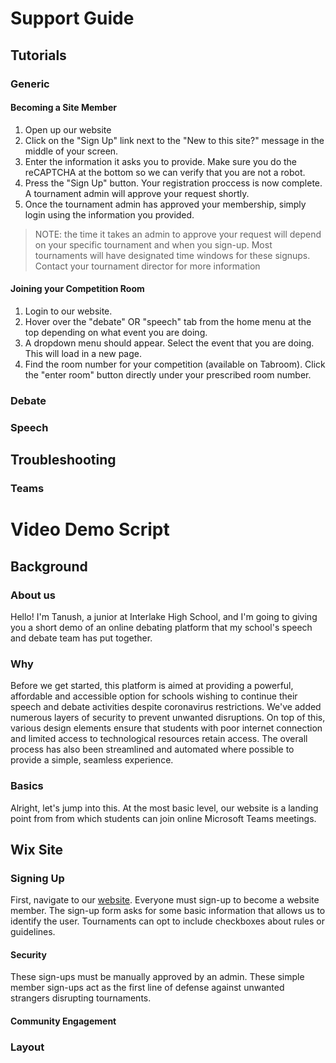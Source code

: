 # Support Guide

## Tutorials

### Generic

#### Becoming a Site Member

1. Open up our website
2. Click on the "Sign Up" link next to the "New to this site?" message in the middle of your screen.
3. Enter the information it asks you to provide. Make sure you do the reCAPTCHA at the bottom so we can verify that you are not a robot.
4. Press the "Sign Up" button. Your registration proccess is now complete.  A tournament admin will approve your request shortly. 
5. Once the tournament admin has approved your membership, simply login using the information you provided.
> NOTE: the time it takes an admin to approve your request will depend on your specific tournament and when you sign-up. Most tournaments will have designated time windows for these signups. Contact your tournament director for more information

#### Joining your Competition Room
1. Login to our website.
2. Hover over  the "debate" OR "speech" tab from the home menu at the top depending on what event you are doing.
3. A dropdown menu should appear. Select the event that you are doing. This will load in a new page.
4. Find the room number for your competition (available on Tabroom). Click the "enter room" button directly under your prescribed room number.

### Debate

### Speech

## Troubleshooting

### Teams





















# Video Demo Script



## Background

### About us

Hello! I'm Tanush, a junior at Interlake High School, and I'm going to giving you a short demo of an online debating platform that my school's speech and debate team has put together.

### Why 

Before we get started, this platform is aimed at providing a powerful, affordable and accessible option for schools wishing to continue their speech and debate activities despite coronavirus restrictions. We've added numerous layers of security to prevent unwanted disruptions. On top of this, various design elements ensure that students with poor internet connection and limited access to technological resources retain access. The overall process has also been streamlined and automated where possible to provide a simple, seamless experience.

### Basics

Alright, let's jump into this. At the most basic level, our website is a landing point from from which students can join online Microsoft Teams meetings.

## Wix Site

### Signing Up

First, navigate to our [website](https://interlaketournaments.wixsite.com/home). Everyone must sign-up to become a website member. The sign-up form asks for some basic information that allows us to identify the user. Tournaments can opt to include checkboxes about rules or guidelines.

#### Security

These sign-ups must be manually approved by an admin. These simple member sign-ups act as the first line of defense against unwanted strangers disrupting tournaments. 

#### Community Engagement




### Layout



